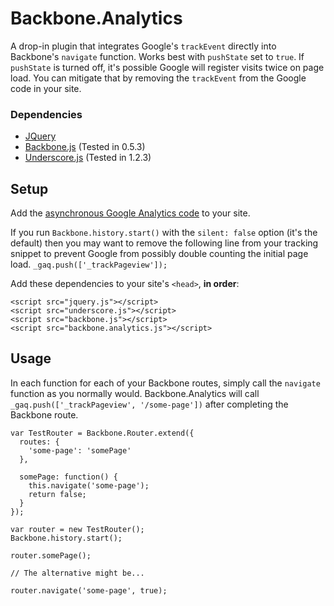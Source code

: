 # Backbone.Analytics

A drop-in plugin that integrates Google's `trackEvent` directly into Backbone's `navigate` function. Works best with `pushState` set to `true`. If `pushState` is turned off, it's possible Google will register visits twice on page load. You can mitigate that by removing the `trackEvent` from the Google code in your site.

### Dependencies

* [JQuery](http://jquery.com/)
* [Backbone.js](http://documentcloud.github.com/backbone/) (Tested in 0.5.3)
* [Underscore.js](http://documentcloud.github.com/underscore/) (Tested in 1.2.3)

## Setup

Add the [asynchronous Google Analytics code](http://code.google.com/apis/analytics/docs/tracking/asyncTracking.html) to your site.

If you run `Backbone.history.start()` with the `silent: false` option (it's the default) then you may want to remove the following line from your tracking snippet to prevent Google from possibly double counting the initial page load.
`_gaq.push(['_trackPageview']);`

Add these dependencies to your site's `<head>`, **in order**:

```
<script src="jquery.js"></script>
<script src="underscore.js"></script>
<script src="backbone.js"></script>
<script src="backbone.analytics.js"></script>
```

## Usage

In each function for each of your Backbone routes, simply call the `navigate` function as you normally would. Backbone.Analytics will call `_gaq.push(['_trackPageview', '/some-page'])` after completing the Backbone route.

```
var TestRouter = Backbone.Router.extend({
  routes: {
    'some-page': 'somePage'
  },

  somePage: function() {
    this.navigate('some-page');
    return false;
  }
});

var router = new TestRouter();
Backbone.history.start();

router.somePage();

// The alternative might be...

router.navigate('some-page', true);
```